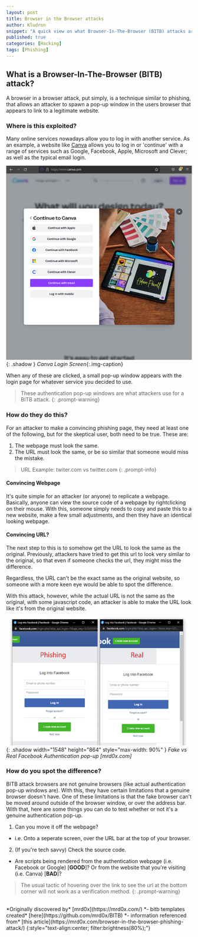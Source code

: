 ```yaml
---
layout: post
title: Browser in the Browser attacks
author: Kludron
snippet: "A quick view on what Browser-In-The-Browser (BITB) attacks are and how to spot one."
published: true
categories: [Hacking]
tags: [Phishing]
---
```


## What is a Browser-In-The-Browser (BITB) attack?

A browser in a browser attack, put simply, is a technique similar to phishing,
that allows an attacker to spawn a pop-up window in the users browser that 
appears to link to a legitimate website.


### Where is this exploited?

Many online services nowadays allow you to log in with another service. As an 
example, a website like [Canva](https://www.canva.com) allows you to log in or
'continue' with a range of services such as Google, Facebook, Apple, Microsoft
and Clever; as well as the typical email login.

![canva-login-screen](/assets/img/canva-login.png){: .shadow }
_Canva Login Screen_{:.img-caption}


When any of these are clicked, a small pop-up window appears with the login
page for whatever service you decided to use.


> These authentication pop-up windows are what attackers use for a BITB attack.
{: .prompt-warning}


### How do they do this?

For an attacker to make a convincing phishing page, they need at least one 
of the following, but for the skeptical user, both need to be true. These are:

1. The webpage must look the same.
2. The URL must look the same, or be so similar that someone would miss the
mistake.

> URL Example: twiter.com vs twitter.com
{: .prompt-info}

#### Convincing Webpage

It's quite simple for an attacker (or anyone) to replicate a webpage.
Basically, anyone can view the source code of a webpage by rightclicking on
their mouse. With this, someone simply needs to copy and paste this to a new
website, make a few small adjustments, and then they have an identical looking
webpage.

#### Convincing URL?

The next step to this is to somehow get the URL to look the same as the
original. Previously, attackers have tried to get this url to look very
similar to the original, so that even if someone checks the url, they might
miss the difference. 

Regardless, the URL can't be the exact same as the original website, so 
someone with a more keen eye would be able to spot the difference.

With this attack, however, while the actual URL is not the same as the 
original, with some javascript code, an attacker is able to make the URL 
look like it's from the original website.

![bitb-fake-vs-real](/assets/img/bitb-phishing-vs-real.png){: .shadow width="1548" height="864" style="max-width: 90%" }
_Fake vs Real Facebook Authentication pop-up [mrd0x.com]_

### How do you spot the difference?

BITB attack browsers are not genuine browsers (like actual authentication
pop-up windows are). With this, they have certain limitations that a genuine
browser doesn't have. One of these limitations is that the fake browser can't 
be moved around outside of the browser window, or over the address bar. With 
that, here are some things you can do to test whether or not it's a genuine 
authentication pop-up.

1. Can you move it off the webpage?
  - i.e. Onto a seperate screen, over the URL bar at the top of your browser.
2. (If you're tech savvy) Check the source code.
  - Are scripts being rendered from the authentication webpage (i.e. Facebook
  or Google) [**GOOD**]? Or from the website that you're visiting (i.e. Canva)
  [**BAD**]?

> The usual tactic of hovering over the link to see the url at the bottom corner will not work as a verification method.
{: .prompt-warning}

<br>
*Originally discovered by* [mrd0x](https://mrd0x.com/) *- bitb templates created* [here](https://github.com/mrd0x/BITB) *- information referenced from* [this article](https://mrd0x.com/browser-in-the-browser-phishing-attack/)
{:style="text-align:center; filter:brightness(80%);"}
